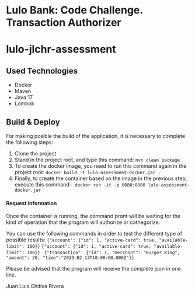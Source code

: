 # Lulo Bank: Code Challenge. Transaction Authorizer
# lulo-jlchr-assessment


## Used Technologies

- Docker
- Maven
- Java 17
- Lombok

## Build & Deploy

For making posible the build of the application, it is necessary to complete the following steps:
1. Clone the project
2. Stand in the project root, and type this command:
``` mvn clean package ```
3. To create the docker image, you need to run this command again in the project root:
``` docker build -t lulo-assessment-docker.jar . ```
4. Finally, to create the container based on the image in the previous step, execute this command:
``` docker run -it -p 8080:8080 lulo-assessment-docker.jar```



#### Request information

Once the container is running, the command pront will be waiting for the kind of operation that the program will authorize or cathegorize.

You can use the following commands in order to test the different type of possible results:
```{"account": {"id": 1, "active-card": true, "available-limit": 100}}```
```{"account": {"id": 1, "active-card": true, "available-limit": 100}} ```
```{"transaction": {"id": 1, "merchant": "Burger King", "amount": 20, "time":"2019-02-13T10:00:00.000Z"}} ```

Please be advised that the program will receive the complete json in one line. 

Juan Luis Chitiva Rivera


